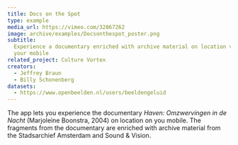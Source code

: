 ```yaml
---
title: Docs on the Spot
type: example
media_url: https://vimeo.com/32867262
image: archive/examples/Docsonthespot_poster.png
subtitle:
  Experience a documentary enriched with archive material on location via
  your mobile
related_project: Culture Vortex
creators:
  - Jeffrey Braun
  - Billy Schonenberg
datasets:
  - https://www.openbeelden.nl/users/beeldengeluid
---
```


The app lets you experience the documentary _Haven: Omzwervingen in de Nacht_ (Marjoleine Boonstra, 2004) on location on you mobile. The fragments from the documentary are enriched with archive material from the Stadsarchief Amsterdam and Sound & Vision.
